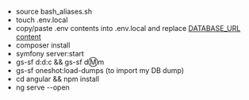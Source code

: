 - source bash_aliases.sh
- touch .env.local
- copy/paste .env contents into .env.local and replace [DATABASE_URL content](https://symfony.com/doc/6.4/doctrine.html#configuring-the-database)
- composer install
- symfony server:start
- gs-sf d:d:c && gs-sf d:m:m
- gs-sf oneshot:load-dumps (to import my DB dump)
- cd angular && npm install
- ng serve --open
